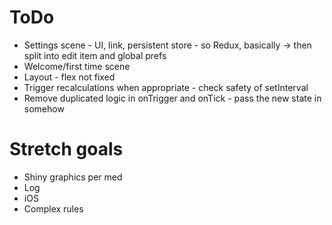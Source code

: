 # ToDo

* Settings scene - UI, link, persistent store - so Redux, basically -> then split into edit item and global prefs
* Welcome/first time scene
* Layout - flex not fixed
* Trigger recalculations when appropriate - check safety of setInterval
* Remove duplicated logic in onTrigger and onTick - pass the new state in somehow

# Stretch goals

* Shiny graphics per med
* Log
* iOS
* Complex rules
